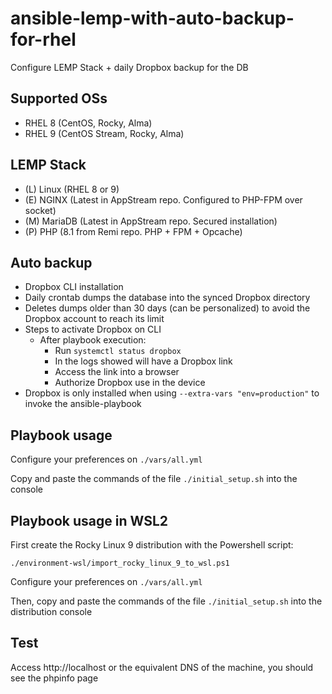 # ansible-lemp-with-auto-backup-for-rhel
Configure LEMP Stack + daily Dropbox backup for the DB
## Supported OSs
- RHEL 8 (CentOS, Rocky, Alma)
- RHEL 9 (CentOS Stream, Rocky, Alma)
## LEMP Stack
- (L) Linux (RHEL 8 or 9)
- (E) NGINX (Latest in AppStream repo. Configured to PHP-FPM over socket)
- (M) MariaDB (Latest in AppStream repo. Secured installation)
- (P) PHP (8.1 from Remi repo. PHP + FPM + Opcache)
## Auto backup
- Dropbox CLI installation
- Daily crontab dumps the database into the synced Dropbox directory
- Deletes dumps older than 30 days (can be personalized) to avoid the Dropbox account to reach its limit
- Steps to activate Dropbox on CLI
    - After playbook execution:
        - Run `systemctl status dropbox`
        - In the logs showed will have a Dropbox link
        - Access the link into a browser
        - Authorize Dropbox use in the device
- Dropbox is only installed when using `--extra-vars "env=production"` to invoke the ansible-playbook
## Playbook usage
Configure your preferences on `./vars/all.yml`

Copy and paste the commands of the file `./initial_setup.sh` into the console
## Playbook usage in WSL2
First create the Rocky Linux 9 distribution with the Powershell script:

    ./environment-wsl/import_rocky_linux_9_to_wsl.ps1

Configure your preferences on `./vars/all.yml`

Then, copy and paste the commands of the file `./initial_setup.sh` into the distribution console

## Test

Access http://localhost or the equivalent DNS of the machine, you should see the phpinfo page